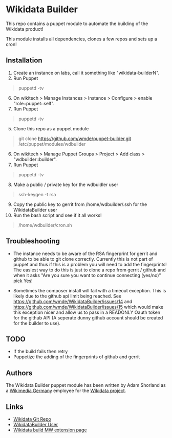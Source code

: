 Wikidata Builder
=========

This repo contains a puppet module to automate the building of the Wikidata product!

This module installs all dependencies, clones a few repos and sets up a cron!

Installation
-----------

1. Create an instance on labs, call it something like "wikidata-builderN".
2. Run Puppet
> puppetd -tv
6. On wikitech > Manage Instances > Instance > Configure > enable "role::puppet::self".
4. Run Puppet
> puppetd -tv
5. Clone this repo as a puppet module
> git clone https://github.com/wmde/puppet-builder.git /etc/puppet/modules/wdbuilder
6. On wikitech > Manage Puppet Groups > Project > Add class > "wdbuilder::builder".
7. Run Puppet
> puppetd -tv
8. Make a public / private key for the wdbuidler user
> ssh-keygen -t rsa
9. Copy the public key to gerrit from /home/wdbuilder/.ssh for the WikidataBuilder user
10. Run the bash script and see if it all works!
> /home/wdbuilder/cron.sh

Troubleshooting
-----------

* The instance needs to be aware of the RSA fingerprint for gerrit and github to be able to git clone correctly.
Currently this is not part of puppet and thus if this is a problem you will need to add the fingerprints!
The easiest way to do this is just to clone a repo from gerrit / github and when it asks "Are you sure you want to continue connecting (yes/no)" pick Yes!

* Sometimes the composer install will fail with a timeout exception. This is likely due to the github api limit being reached. See https://github.com/wmde/WikidataBuilder/issues/14 and https://github.com/wmde/WikidataBuilder/issues/15 which would make this exception nicer and allow us to pass in a READONLY Oauth token for the github API (A seperate dunny github account should be created for the builder to use).

TODO
-----------

* If the build fails then retry
* Puppetize the adding of the fingerprints of github and gerrit

## Authors

The Wikidata Builder puppet module has been written by Adam Shorland as a [Wikimedia Germany](https://wikimedia.de) employee for the
[Wikidata project](https://wikidata.org/).

## Links

* [Wikidata Git Repo](http://git.wikimedia.org/summary/mediawiki%2Fextensions%2FWikidata)
* [WikidataBuilder User](http://git.wikimedia.org/search/?s=WikidataBuilder&r=mediawiki/extensions/Wikidata&st=AUTHOR&h=refs/heads/master)
* [Wikidata build MW extension page](https://www.mediawiki.org/wiki/Extension:Wikidata_build)
